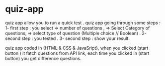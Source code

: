 # quiz-app

quiz app allow you to  run a quick test .
 quiz app going through some steps :
    1- first step : you select 
        => number of questions ,
        => Select Category  of questions,
        => select type  of question (Multiple choice // Boolean) .
    2- second step : you  tested .
    3- second step : show your result.

quiz app coded in {HTML & CSS & JavaSript},
when you clicked (start button ) it fatch questions from API link,
each time you clicked in (start button) you get difference questions.

